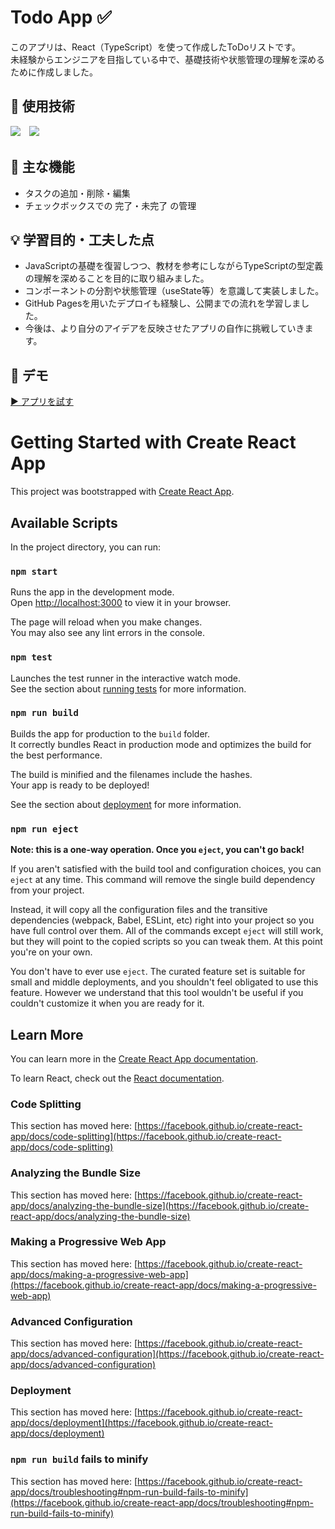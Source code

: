 # Todo App ✅

このアプリは、React（TypeScript）を使って作成したToDoリストです。  
未経験からエンジニアを目指している中で、基礎技術や状態管理の理解を深めるために作成しました。

## 🔧 使用技術
  <img src="https://img.shields.io/badge/React-20232A?style=flat&logo=react&logoColor=61DAFB">　<img src="https://img.shields.io/badge/Code-JavaScript-F7DF1E?logo=javascript&logoColor=black">　
    


## 📝 主な機能
- タスクの追加・削除・編集
- チェックボックスでの 完了・未完了 の管理

## 💡 学習目的・工夫した点
- JavaScriptの基礎を復習しつつ、教材を参考にしながらTypeScriptの型定義の理解を深めることを目的に取り組みました。
- コンポーネントの分割や状態管理（useState等）を意識して実装しました。
- GitHub Pagesを用いたデプロイも経験し、公開までの流れを学習しました。
- 今後は、より自分のアイデアを反映させたアプリの自作に挑戦していきます。

## 🚀 デモ
[▶️ アプリを試す](https://mitsutakaninomiya.github.io/todo-ts/)


# Getting Started with Create React App

This project was bootstrapped with [Create React App](https://github.com/facebook/create-react-app).

## Available Scripts

In the project directory, you can run:

### `npm start`

Runs the app in the development mode.\
Open [http://localhost:3000](http://localhost:3000) to view it in your browser.

The page will reload when you make changes.\
You may also see any lint errors in the console.

### `npm test`

Launches the test runner in the interactive watch mode.\
See the section about [running tests](https://facebook.github.io/create-react-app/docs/running-tests) for more information.

### `npm run build`

Builds the app for production to the `build` folder.\
It correctly bundles React in production mode and optimizes the build for the best performance.

The build is minified and the filenames include the hashes.\
Your app is ready to be deployed!

See the section about [deployment](https://facebook.github.io/create-react-app/docs/deployment) for more information.

### `npm run eject`

**Note: this is a one-way operation. Once you `eject`, you can't go back!**

If you aren't satisfied with the build tool and configuration choices, you can `eject` at any time. This command will remove the single build dependency from your project.

Instead, it will copy all the configuration files and the transitive dependencies (webpack, Babel, ESLint, etc) right into your project so you have full control over them. All of the commands except `eject` will still work, but they will point to the copied scripts so you can tweak them. At this point you're on your own.

You don't have to ever use `eject`. The curated feature set is suitable for small and middle deployments, and you shouldn't feel obligated to use this feature. However we understand that this tool wouldn't be useful if you couldn't customize it when you are ready for it.

## Learn More

You can learn more in the [Create React App documentation](https://facebook.github.io/create-react-app/docs/getting-started).

To learn React, check out the [React documentation](https://reactjs.org/).

### Code Splitting

This section has moved here: [https://facebook.github.io/create-react-app/docs/code-splitting](https://facebook.github.io/create-react-app/docs/code-splitting)

### Analyzing the Bundle Size

This section has moved here: [https://facebook.github.io/create-react-app/docs/analyzing-the-bundle-size](https://facebook.github.io/create-react-app/docs/analyzing-the-bundle-size)

### Making a Progressive Web App

This section has moved here: [https://facebook.github.io/create-react-app/docs/making-a-progressive-web-app](https://facebook.github.io/create-react-app/docs/making-a-progressive-web-app)

### Advanced Configuration

This section has moved here: [https://facebook.github.io/create-react-app/docs/advanced-configuration](https://facebook.github.io/create-react-app/docs/advanced-configuration)

### Deployment

This section has moved here: [https://facebook.github.io/create-react-app/docs/deployment](https://facebook.github.io/create-react-app/docs/deployment)

### `npm run build` fails to minify

This section has moved here: [https://facebook.github.io/create-react-app/docs/troubleshooting#npm-run-build-fails-to-minify](https://facebook.github.io/create-react-app/docs/troubleshooting#npm-run-build-fails-to-minify)
